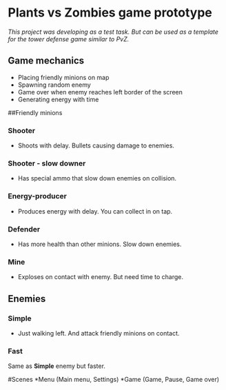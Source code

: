 # Plants vs Zombies game prototype

_This project was developing as a test task. But can be used as a template for the tower defense game similar to PvZ._

## Game mechanics
* Placing friendly minions on map
* Spawning random enemy
* Game over when enemy reaches left border of the screen
* Generating energy with time

##Friendly minions
### Shooter
* Shoots with delay. Bullets causing damage to enemies.

### Shooter - slow downer
* Has special ammo that slow down enemies on collision.

### Energy-producer
* Produces energy with delay. You can collect in on tap.

### Defender
* Has more health than other minions. Slow down enemies.

### Mine
* Exploses on contact with enemy. But need time to charge.

## Enemies
### Simple
* Just walking left. And attack friendly minions on contact.
### Fast
Same as **Simple** enemy but faster.

#Scenes
*Menu (Main menu, Settings)
*Game (Game, Pause, Game over)
